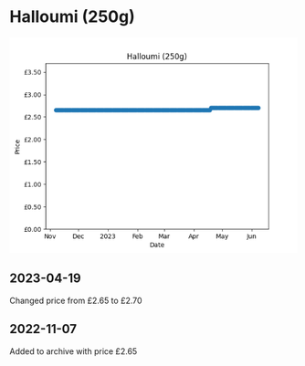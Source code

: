 # Halloumi (250g)
![](charts/product-65186011.png)
## 2023-04-19
Changed price from £2.65 to £2.70
## 2022-11-07
Added to archive with price £2.65
